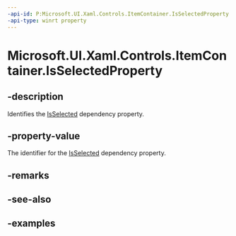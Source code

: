 ```yaml
---
-api-id: P:Microsoft.UI.Xaml.Controls.ItemContainer.IsSelectedProperty
-api-type: winrt property
---
```


# Microsoft.UI.Xaml.Controls.ItemContainer.IsSelectedProperty

<!--
public static Microsoft.UI.Xaml.DependencyProperty IsSelectedProperty { get; }
-->

## -description

Identifies the [IsSelected](itemcontainer_isselected.md) dependency property.

## -property-value

The identifier for the [IsSelected](itemcontainer_isselected.md) dependency property.

## -remarks

## -see-also

## -examples
